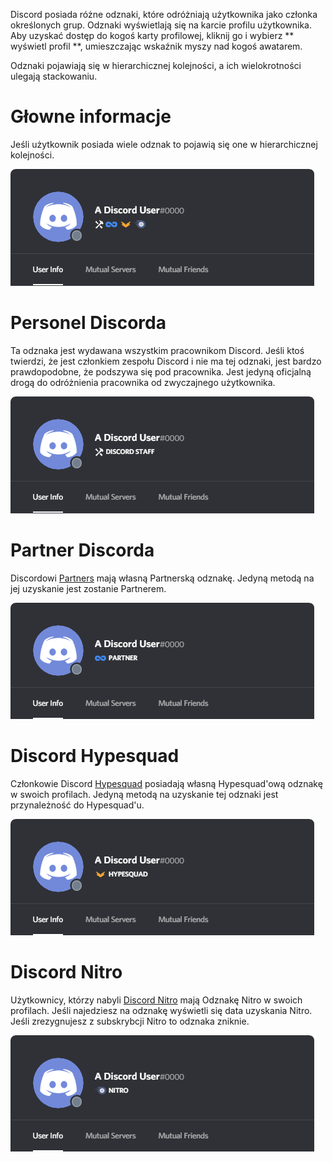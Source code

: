 <!-- TITLE: Odznaki -->


Discord posiada różne odznaki, które odróżniają użytkownika jako członka określonych grup. Odznaki wyświetlają się na karcie profilu użytkownika. Aby uzyskać dostęp do kogoś karty profilowej, kliknij go i wybierz ** wyświetl profil **, umieszczając wskaźnik myszy nad kogoś awatarem.

Odznaki pojawiają się w hierarchicznej kolejności, a ich wielokrotności ulegają stackowaniu. 

# Głowne informacje 
Jeśli użytkownik posiada wiele odznak to pojawią się one w hierarchicznej kolejności. 

![Generalbadges](/uploads/badges/generalbadges.png "Ogólny wygląd odznak")

# Personel Discorda 
Ta odznaka jest wydawana wszystkim pracownikom Discord. Jeśli ktoś twierdzi, że jest członkiem zespołu Discord i nie ma tej odznaki, jest bardzo prawdopodobne, że podszywa się pod pracownika. Jest jedyną oficjalną drogą do odróżnienia pracownika od zwyczajnego użytkownika. 

![Staffbadge](/uploads/badges/newstaffbadge.png "Odznaczenie Personelu Discorda")

# Partner Discorda
Discordowi [Partners](/partner) mają własną Partnerską odznakę. Jedyną metodą na jej uzyskanie jest zostanie Partnerem. 

![Newpartnerbadge](/uploads/badges/newpartnerbadge.png "Odznaka Partnerska")
# Discord Hypesquad
Członkowie Discord [Hypesquad](https://discordia.me/pl/hypesquad) posiadają własną Hypesquad'ową odznakę w swoich profilach. Jedyną metodą na uzyskanie tej odznaki jest przynależność do Hypesquad'u. 

![Hypesquadbadge](/uploads/badges/newhypesquadbadge.png "Odznaka Hypesquad")
# Discord Nitro
Użytkownicy, którzy nabyli [Discord Nitro](https://discordia.me/pl/nitro) mają Odznakę Nitro w swoich profilach. Jeśli najedziesz na odznakę wyświetli się data uzyskania Nitro. Jeśli zrezygnujesz z subskrybcji Nitro to odznaka zniknie. 

![Nitrobadge](/uploads/badges/newnitrobadge.png "Odznaka nitro")